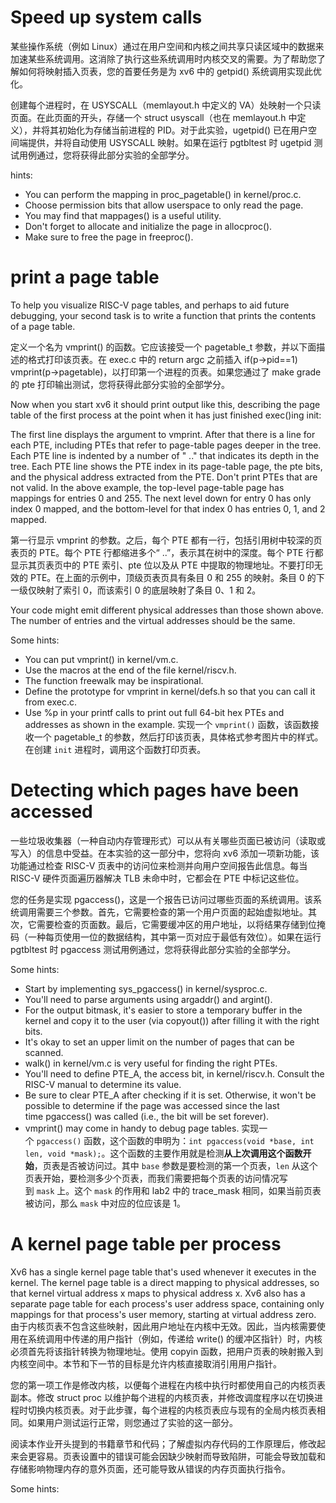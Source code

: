 # Speed up system calls
某些操作系统（例如 Linux）通过在用户空间和内核之间共享只读区域中的数据来加速某些系统调用。这消除了执行这些系统调用时内核交叉的需要。为了帮助您了解如何将映射插入页表，您的首要任务是为 xv6 中的 getpid() 系统调用实现此优化。

创建每个进程时，在 USYSCALL（memlayout.h 中定义的 VA）处映射一个只读页面。在此页面的开头，存储一个 struct usyscall（也在 memlayout.h 中定义），并将其初始化为存储当前进程的 PID。对于此实验，ugetpid() 已在用户空间端提供，并将自动使用 USYSCALL 映射。如果在运行 pgtbltest 时 ugetpid 测试用例通过，您将获得此部分实验的全部学分。

hints:
- You can perform the mapping in proc_pagetable() in kernel/proc.c.
- Choose permission bits that allow userspace to only read the page.
- You may find that mappages() is a useful utility.
- Don't forget to allocate and initialize the page in allocproc().
- Make sure to free the page in freeproc().

# print a page table
To help you visualize RISC-V page tables, and perhaps to aid future debugging, your second task is to write a function that prints the contents of a page table.

定义一个名为 vmprint() 的函数。它应该接受一个 pagetable_t 参数，并以下面描述的格式打印该页表。在 exec.c 中的 return argc 之前插入 if(p->pid\==1) vmprint(p->pagetable)，以打印第一个进程的页表。如果您通过了 make grade 的 pte 打印输出测试，您将获得此部分实验的全部学分。

Now when you start xv6 it should print output like this, describing the page table of the first process at the point when it has just finished exec()ing init:

The first line displays the argument to vmprint. After that there is a line for each PTE, including PTEs that refer to page-table pages deeper in the tree. Each PTE line is indented by a number of " .." that indicates its depth in the tree. Each PTE line shows the PTE index in its page-table page, the pte bits, and the physical address extracted from the PTE. Don't print PTEs that are not valid. In the above example, the top-level page-table page has mappings for entries 0 and 255. The next level down for entry 0 has only index 0 mapped, and the bottom-level for that index 0 has entries 0, 1, and 2 mapped.

第一行显示 vmprint 的参数。之后，每个 PTE 都有一行，包括引用树中较深的页表页的 PTE。每个 PTE 行都缩进多个“ ..”，表示其在树中的深度。每个 PTE 行都显示其页表页中的 PTE 索引、pte 位以及从 PTE 中提取的物理地址。不要打印无效的 PTE。在上面的示例中，顶级页表页具有条目 0 和 255 的映射。条目 0 的下一级仅映射了索引 0，而该索引 0 的底层映射了条目 0、1 和 2。

Your code might emit different physical addresses than those shown above. The number of entries and the virtual addresses should be the same.

Some hints:

- You can put vmprint() in kernel/vm.c.
- Use the macros at the end of the file kernel/riscv.h.
- The function freewalk may be inspirational.
- Define the prototype for vmprint in kernel/defs.h so that you can call it from exec.c.
- Use %p in your printf calls to print out full 64-bit hex PTEs and addresses as shown in the example.
实现一个 `vmprint()` 函数，该函数接收一个 pagetable_t 的参数，然后打印该页表，具体格式参考图片中的样式。在创建 `init` 进程时，调用这个函数打印页表。


# Detecting which pages have been accessed
一些垃圾收集器（一种自动内存管理形式）可以从有关哪些页面已被访问（读取或写入）的信息中受益。在本实验的这一部分中，您将向 xv6 添加一项新功能，该功能通过检查 RISC-V 页表中的访问位来检测并向用户空间报告此信息。每当 RISC-V 硬件页面遍历器解决 TLB 未命中时，它都会在 PTE 中标记这些位。

您的任务是实现 pgaccess()，这是一个报告已访问过哪些页面的系统调用。该系统调用需要三个参数。首先，它需要检查的第一个用户页面的起始虚拟地址。其次，它需要检查的页面数。最后，它需要缓冲区的用户地址，以将结果存储到位掩码（一种每页使用一位的数据结构，其中第一页对应于最低有效位）。如果在运行 pgtbltest 时 pgaccess 测试用例通过，您将获得此部分实验的全部学分。

Some hints:

- Start by implementing sys_pgaccess() in kernel/sysproc.c.
- You'll need to parse arguments using argaddr() and argint().
- For the output bitmask, it's easier to store a temporary buffer in the kernel and copy it to the user (via copyout()) after filling it with the right bits.
- It's okay to set an upper limit on the number of pages that can be scanned.
- walk() in kernel/vm.c is very useful for finding the right PTEs.
- You'll need to define PTE_A, the access bit, in kernel/riscv.h. Consult the RISC-V manual to determine its value.
- Be sure to clear PTE_A after checking if it is set. Otherwise, it won't be possible to determine if the page was accessed since the last time pgaccess() was called (i.e., the bit will be set forever).
- vmprint() may come in handy to debug page tables.
实现一个 `pgaccess()` 函数，这个函数的申明为：`int pgaccess(void *base, int len, void *mask);`。这个函数的主要作用就是检测**从上次调用这个函数开始**，页表是否被访问过。其中 `base` 参数是要检测的第一个页表，`len` 从这个页表开始，要检测多少个页表，而我们需要把每个页表的访问情况写到 `mask` 上。这个 `mask` 的作用和 lab2 中的 trace_mask 相同，如果当前页表被访问，那么 `mask` 中对应的位应该是 1。

# A kernel page table per process
Xv6 has a single kernel page table that's used whenever it executes in the kernel. The kernel page table is a direct mapping to physical addresses, so that kernel virtual address x maps to physical address x. Xv6 also has a separate page table for each process's user address space, containing only mappings for that process's user memory, starting at virtual address zero. 由于内核页表不包含这些映射，因此用户地址在内核中无效。因此，当内核需要使用在系统调用中传递的用户指针（例如，传递给 write() 的缓冲区指针）时，内核必须首先将该指针转换为物理地址。使用 copyin 函数，把用户页表的映射搬入到内核空间中。本节和下一节的目标是允许内核直接取消引用用户指针。


您的第一项工作是修改内核，以便每个进程在内核中执行时都使用自己的内核页表副本。修改 struct proc 以维护每个进程的内核页表，并修改调度程序以在切换进程时切换内核页表。对于此步骤，每个进程的内核页表应与现有的全局内核页表相同。如果用户测试运行正常，则您通过了实验的这一部分。

阅读本作业开头提到的书籍章节和代码；了解虚拟内存代码的工作原理后，修改起来会更容易。页表设置中的错误可能会因缺少映射而导致陷阱，可能会导致加载和存储影响物理内存的意外页面，还可能导致从错误的内存页面执行指令。

Some hints:
